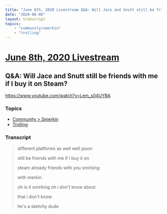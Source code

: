 ```yaml
---
title: "June 8th, 2020 Livestream Q&A: Will Jace and Snutt still be friends with me if I buy it on Steam?"
date: "2020-06-08"
layout: transcript
topics:
    - "community/smerkin"
    - "trolling"
---
```

# [June 8th, 2020 Livestream](../2020-06-08.md)
## Q&A: Will Jace and Snutt still be friends with me if I buy it on Steam?
https://www.youtube.com/watch?v=Lem_s04UYBA

### Topics
* [Community > Smerkin](../topics/community/smerkin.md)
* [Trolling](../topics/trolling.md)

### Transcript

> different platforms as well well jason
> 
> still be friends with me if i buy it on
> 
> steam already friends with you smirking
> 
> with merkin
> 
> oh is it smirking oh i don't know about
> 
> that i don't know
> 
> he's a sketchy dude
> 
